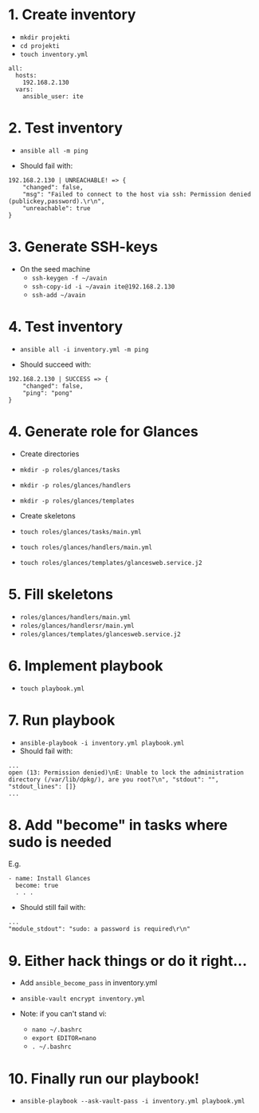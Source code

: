 # 1. Create inventory

- `mkdir projekti`
- `cd projekti`
- `touch inventory.yml`
```
all:
  hosts:
    192.168.2.130
  vars:
    ansible_user: ite
```

# 2. Test inventory
- `ansible all -m ping`

- Should fail with:
```
192.168.2.130 | UNREACHABLE! => {
    "changed": false, 
    "msg": "Failed to connect to the host via ssh: Permission denied (publickey,password).\r\n", 
    "unreachable": true
}
```

# 3. Generate SSH-keys

- On the seed machine
  - `ssh-keygen -f ~/avain`
  - `ssh-copy-id -i ~/avain ite@192.168.2.130`
  - `ssh-add ~/avain`
  
# 4. Test inventory
- `ansible all -i inventory.yml -m ping`

- Should succeed with:
```
192.168.2.130 | SUCCESS => {
    "changed": false, 
    "ping": "pong"
}
```

# 4. Generate role for Glances

- Create directories
- `mkdir -p roles/glances/tasks`
- `mkdir -p roles/glances/handlers`
- `mkdir -p roles/glances/templates`

- Create skeletons
- `touch roles/glances/tasks/main.yml`
- `touch roles/glances/handlers/main.yml`
- `touch roles/glances/templates/glancesweb.service.j2`

# 5. Fill skeletons

- `roles/glances/handlers/main.yml`
- `roles/glances/handlersr/main.yml`
- `roles/glances/templates/glancesweb.service.j2`

# 6. Implement playbook
- `touch playbook.yml`

# 7. Run playbook

- `ansible-playbook -i inventory.yml playbook.yml`
- Should fail with:
```
...
open (13: Permission denied)\nE: Unable to lock the administration directory (/var/lib/dpkg/), are you root?\n", "stdout": "", "stdout_lines": []}
...
```

# 8. Add "become" in tasks where sudo is needed

E.g.
```
- name: Install Glances
  become: true
  . . .
```

- Should still fail with:
```
...
"module_stdout": "sudo: a password is required\r\n"
```

# 9. Either hack things or do it right...

- Add `ansible_become_pass` in inventory.yml
- `ansible-vault encrypt inventory.yml`

- Note: if you can't stand vi:
  - `nano ~/.bashrc`
  - `export EDITOR=nano`
  - `. ~/.bashrc`
  
# 10. Finally run our playbook!
- `ansible-playbook --ask-vault-pass -i inventory.yml playbook.yml`